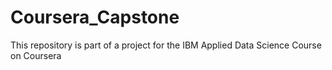 # Coursera_Capstone
This repository is part of a project for the IBM Applied Data Science Course on Coursera
